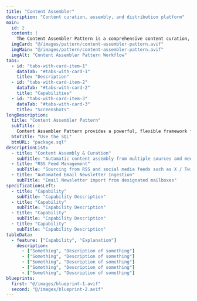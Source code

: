 ```yaml
---
title: "Content Assembler"
description: "Content curation, assembly, and distribution platform"
main:
  id: 2
  content: |
    The Content Assembler Pattern is a comprehensive content curation, assembly, and distribution platform designed for marketing, SEO, and content automation. 
  imgCard: "@/images/pattern/content-assembler-pattern.avif"
  imgMain: "@/images/pattern/content-assembler-pattern.avif"
  imgAlt: "Content Assembler Pattern Workflow"
tabs:
  - id: "tabs-with-card-item-1"
    dataTab: "#tabs-with-card-1"
    title: "Description"
  - id: "tabs-with-card-item-2"
    dataTab: "#tabs-with-card-2"
    title: "Capabilities"
  - id: "tabs-with-card-item-3"
    dataTab: "#tabs-with-card-3"
    title: "Screenshots"
longDescription:
  title: "Content Assembler Pattern"
  subTitle: |
    Content Assembler Pattern provides a powerful, flexible framework for aggregating, curating, and distributing content across multiple platforms, with advanced SEO optimization and marketing automation integration. Suitable for businesses of any size looking to scale their content marketing efforts while maximizing audience engagement and traffic. It provides powerful tools to gather, organize, and distribute content across multiple platforms, while maximizing SEO benefits and audience engagement.
  btnTitle: "Use the SQL"
  btnURL: "package.sql"
descriptionList:
  - title: "Content Assembly & Curation"
    subTitle: "Automatic content assembly from multiple sources and media types"
  - title: "RSS Feed Management"
    subTitle: "Sourcing from RSS and social media feeds such as X / Twitter"
  - title: "Automated Email Newsletter Ingestion"
    subTitle: "Email Newsletter import from designated mailboxes"
specificationsLeft:
  - title: "Capability"
    subTitle: "Capability Description"
  - title: "Capability"
    subTitle: "Capability Description"
  - title: "Capability"
    subTitle: "Capability Description"
  - title: "Capability"
    subTitle: "Capability Description"
tableData:
  - feature: ["Capability", "Explanation"]
    description:
      - ["Something", "Description of something"]
      - ["Something", "Description of something"]
      - ["Something", "Description of something"]
      - ["Something", "Description of something"]
      - ["Something", "Description of something"]
blueprints:
  first: "@/images/blueprint-1.avif"
  second: "@/images/blueprint-2.avif"
---
```

